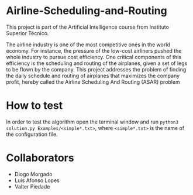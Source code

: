 # Airline-Scheduling-and-Routing
This project is part of the Artificial Intelligence course from Instituto Superior Técnico.

The airline industry is one of the most competitive ones in the world economy.
For instance, the pressure of the low-cost airliners pushed the whole industry
to pursue cost efficiency. One critical components of this efficiency is the
scheduling and routing of the airplanes, given a set of legs to be flown by the
company. This project addresses the problem of finding the daily schedule
and routing of airplanes that maximizes the company profit, hereby called
the Airline Scheduling And Routing (ASAR) problem

# How to test
In order to test the algorithm open the terminal window and run  `python3 solution.py Examples/<simple*.txt>`, where `<simple*.txt>` is the name of the configuration file.

# Collaborators
- Diogo Morgado
- Luis Afonso Lopes
- Valter Piedade
